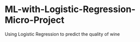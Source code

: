 # ML-with-Logistic-Regression-Micro-Project
Using Logistic Regression to predict the quality of wine

